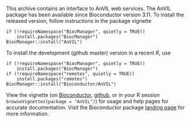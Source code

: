 This archive contains an interface to AnVIL web services. The AnVIL
package has been available since Bioconductor version 3.11. To install
the released version, follow instructions in the package vignette

    if (!requireNamespace("BiocManager", quietly = TRUE))
        install.packages("BiocManager")
    BiocManager::install("AnVIL")

To install the development (github master) version in a recent _R_,
use

    if (!requireNamespace("BiocManager", quietly = TRUE))
        install.packages("BiocManager")
    if (!requireNamespace("remotes", quietly = TRUE))
        install.packages("remotes")
    BiocManager::install("Bioconductor/AnVIL")

View the vignette (on [Bioconductor][bioc-vignette],
[github][github-vignette], or in your R session
`browseVignettes(package = "AnVIL")`) for usage and help pages for
accurate documentation.  Visit the Bioconductor package [landing page]
for more information.

[landing page]: https://bioconductor.org/packages/AnVIL
[bioc-vignette]: https://bioconductor.org/packages/devel/bioc/vignettes/AnVIL/inst/doc/Introduction.html
[github-vignette]: https://github.com/Bioconductor/AnVIL/blob/master/vignettes/Introduction.Rmd
